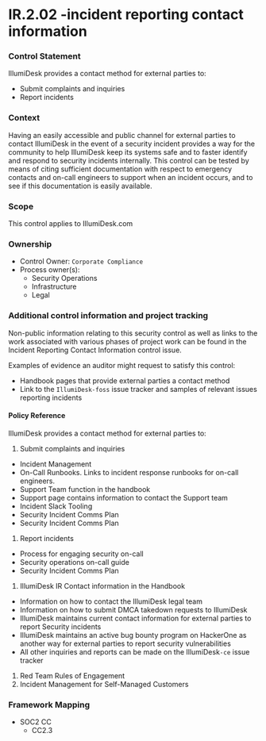 # IR.2.02 -incident reporting contact information



### Control Statement

IllumiDesk provides a contact method for external parties to:

* Submit complaints and inquiries
* Report incidents

###  Context

Having an easily accessible and public channel for external parties to contact IllumiDesk in the event of a security incident provides a way for the community to help IllumiDesk keep its systems safe and to faster identify and respond to security incidents internally. This control can be tested by means of citing sufficient documentation with respect to emergency contacts and on-call engineers to support when an incident occurs, and to see if this documentation is easily available.

###  Scope

This control applies to IllumiDesk.com

###  Ownership

* Control Owner: `Corporate Compliance`
* Process owner\(s\):
  * Security Operations
  * Infrastructure
  * Legal

###  Additional control information and project tracking

Non-public information relating to this security control as well as links to the work associated with various phases of project work can be found in the Incident Reporting Contact Information control issue.

Examples of evidence an auditor might request to satisfy this control:

* Handbook pages that provide external parties a contact method
* Link to the `IllumiDesk-foss` issue tracker and samples of relevant issues reporting incidents

####  Policy Reference

IllumiDesk provides a contact method for external parties to:

1. Submit complaints and inquiries

* Incident Management
* On-Call Runbooks. Links to incident response runbooks for on-call engineers.
* Support Team function in the handbook
* Support page contains information to contact the Support team
* Incident Slack Tooling
* Security Incident Comms Plan
* Security Incident Comms Plan

1. Report incidents

* Process for engaging security on-call
* Security operations on-call guide
* Security Incident Comms Plan

1. IllumiDesk IR Contact information in the Handbook

* Information on how to contact the IllumiDesk legal team
* Information on how to submit DMCA takedown requests to IllumiDesk 
* IllumiDesk maintains current contact information for external parties to report Security incidents
* IllumiDesk maintains an active bug bounty program on HackerOne as another way for external parties to report security vulnerabilities
* All other inquiries and reports can be made on the IllumiDesk`-ce` issue tracker

1. Red Team Rules of Engagement
2. Incident Management for Self-Managed Customers

###  Framework Mapping

* SOC2 CC
  * CC2.3


